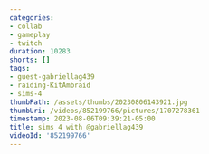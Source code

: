 ```yaml
---
categories:
- collab
- gameplay
- twitch
duration: 10283
shorts: []
tags:
- guest-gabriellag439
- raiding-KitAmbraid
- sims-4
thumbPath: /assets/thumbs/20230806143921.jpg
thumbUri: /videos/852199766/pictures/1707278361
timestamp: 2023-08-06T09:39:21-05:00
title: sims 4 with @gabriellag439
videoId: '852199766'
---
```

